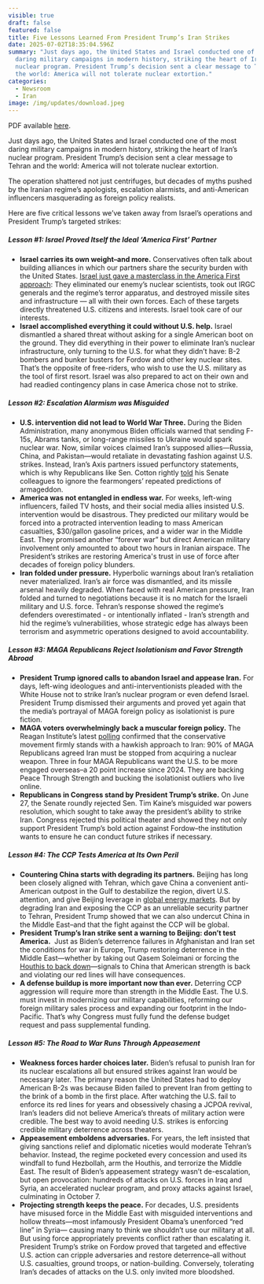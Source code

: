 ```yaml
---
visible: true
draft: false
featured: false
title: Five Lessons Learned From President Trump’s Iran Strikes
date: 2025-07-02T18:35:04.596Z
summary: "Just days ago, the United States and Israel conducted one of the most
  daring military campaigns in modern history, striking the heart of Iran’s
  nuclear program. President Trump’s decision sent a clear message to Tehran and
  the world: America will not tolerate nuclear extortion."
categories:
  - Newsroom
  - Iran
image: /img/updates/download.jpeg
---
```

PDF available [here](https://polaris-us.netlify.app/docs/five-lessons-learned-from-president-trump%E2%80%99s-iran-strikes.pdf).

Just days ago, the United States and Israel conducted one of the most daring military campaigns in modern history, striking the heart of Iran’s nuclear program. President Trump’s decision sent a clear message to Tehran and the world: America will not tolerate nuclear extortion.

The operation shattered not just centrifuges, but decades of myths pushed by the Iranian regime’s apologists, escalation alarmists, and anti-American influencers masquerading as foreign policy realists.

Here are five critical lessons we’ve taken away from Israel’s operations and President Trump’s targeted strikes: 

##### **Lesson #1: Israel Proved Itself the Ideal ‘America First’ Partner**

* **Israel carries its own weight–and more.** Conservatives often talk about building alliances in which our partners share the security burden with the United States. [Israel just gave a masterclass in the America First approach](https://freebeacon.com/culture/why-america-first-loves-israel/): They eliminated our enemy’s nuclear scientists, took out IRGC generals and the regime’s terror apparatus, and destroyed missile sites and infrastructure — all with their own forces. Each of these targets directly threatened U.S. citizens and interests. Israel took care of our interests. 
* **Israel accomplished everything it could without U.S. help.** Israel dismantled a shared threat without asking for a single American boot on the ground. They did everything in their power to eliminate Iran’s nuclear infrastructure, only turning to the U.S. for what they didn’t have: B-2 bombers and bunker busters for Fordow and other key nuclear sites. That’s the opposite of free-riders, who wish to use the U.S. military as the tool of first resort. Israel was also prepared to act on their own and had readied contingency plans in case America chose not to strike.

##### **Lesson #2: Escalation Alarmism was Misguided**

* **U.S. intervention did not lead to World War Three.** During the Biden Administration, many anonymous Biden officials warned that sending F-15s, Abrams tanks, or long-range missiles to Ukraine would spark nuclear war. Now, similar voices claimed Iran’s supposed allies—Russia, China, and Pakistan—would retaliate in devastating fashion against U.S. strikes. Instead, Iran’s Axis partners issued perfunctory statements, which is why Republicans like Sen. Cotton rightly [told](https://www.axios.com/2025/06/24/senate-republicans-iran-tucker-carlson) his Senate colleagues to ignore the fearmongers’ repeated predictions of armageddon.
* **America was not entangled in endless war.** For weeks, left-wing influencers, failed TV hosts, and their social media allies insisted U.S. intervention would be disastrous. They predicted our military would be forced into a protracted intervention leading to mass American casualties, $30/gallon gasoline prices, and a wider war in the Middle East. They promised another “forever war” but direct American military involvement only amounted to about two hours in Iranian airspace. The President’s strikes are restoring America's trust in use of force after decades of foreign policy blunders.
* **Iran folded under pressure.** Hyperbolic warnings about Iran’s retaliation never materialized. Iran’s air force was dismantled, and its missile arsenal heavily degraded. When faced with real American pressure, Iran folded and turned to negotiations because it is no match for the Israeli military and U.S. force. Tehran’s response showed the regime’s defenders overestimated - or intentionally inflated - Iran’s strength and hid the regime’s vulnerabilities, whose strategic edge has always been terrorism and asymmetric operations designed to avoid accountability.

##### **Lesson #3: MAGA Republicans Reject Isolationism and Favor Strength Abroad**

* **President Trump ignored calls to abandon Israel and appease Iran.** For days, left-wing ideologues and anti-interventionists pleaded with the White House not to strike Iran’s nuclear program or even defend Israel. President Trump dismissed their arguments and proved yet again that the media’s portrayal of MAGA foreign policy as isolationist is pure fiction.
* **MAGA voters overwhelmingly back a muscular foreign policy.** The Reagan Institute’s latest [polling](https://www.reaganfoundation.org/reagan-institute/centers/freedom-democracy/survey/2025-reagan-institute-summer-survey) confirmed that the conservative movement firmly stands with a hawkish approach to Iran: 90% of MAGA Republicans agreed Iran must be stopped from acquiring a nuclear weapon. Three in four MAGA Republicans want the U.S. to be more engaged overseas–a 20 point increase since 2024. They are backing Peace Through Strength and bucking the isolationist outliers who live online.
* **Republicans in Congress stand by President Trump’s strike.** On June 27, the Senate roundly rejected Sen. Tim Kaine’s misguided war powers resolution, which sought to take away the president’s ability to strike Iran. Congress rejected this political theater and showed they not only support President Trump’s bold action against Fordow–the institution wants to ensure he can conduct future strikes if necessary.

##### **Lesson #4: The CCP Tests America at Its Own Peril**

* **Countering China starts with degrading its partners.** Beijing has long been closely aligned with Tehran, which gave China a convenient anti-American outpost in the Gulf to destabilize the region, divert U.S. attention, and give Beijing leverage in [global energy markets](https://www.wsj.com/business/energy-oil/if-irans-oil-is-cut-off-china-will-pay-the-price-95b9c7e1?gaa_at=eafs&gaa_n=ASWzDAg7j4QPnrFI48CbKM2EbQ0_TP14zhIK0lPU5-AE13souOwBWHyzEFSPMwhjHjk%3D&gaa_ts=68643b08&gaa_sig=QJrQV2Ic-ElCQLVoIwON91-dD-ghmjiL7SpQvZXRE2s6Tx3ZJJ-vL0dpCCtCIqo7JfDC8QAP08nG7lxZ_-NCtg%3D%3D). But by degrading Iran and exposing the CCP as an unreliable security partner to Tehran, President Trump showed that we can also undercut China in the Middle East–and that the fight against the CCP will be global.
* **President Trump’s Iran strike sent a warning to Beijing: don’t test America.**  Just as Biden’s deterrence failures in Afghanistan and Iran set the conditions for war in Europe, Trump restoring deterrence in the Middle East—whether by taking out Qasem Soleimani or forcing the [Houthis to back down](https://polaris-us.org/updates/president-trump-is-making-the-houthis-weak-again/)—signals to China that American strength is back and violating our red lines will have consequences.
* **A defense buildup is more important now than ever.** Deterring CCP aggression will require more than strength in the Middle East. The U.S. must invest in modernizing our military capabilities, reforming our foreign military sales process and expanding our footprint in the Indo-Pacific. That’s why Congress must fully fund the defense budget request and pass supplemental funding.

##### **Lesson #5: The Road to War Runs Through Appeasement**

* **Weakness forces harder choices later.** Biden’s refusal to punish Iran for its nuclear escalations all but ensured strikes against Iran would be necessary later. The primary reason the United States had to deploy American B-2s was because Biden failed to prevent Iran from getting to the brink of a bomb in the first place. After watching the U.S. fail to enforce its red lines for years and obsessively chasing a JCPOA revival, Iran’s leaders did not believe America’s threats of military action were credible. The best way to avoid needing U.S. strikes is enforcing credible military deterrence across theaters.
* **Appeasement emboldens adversaries.** For years, the left insisted that giving sanctions relief and diplomatic niceties would moderate Tehran’s behavior. Instead, the regime pocketed every concession and used its windfall to fund Hezbollah, arm the Houthis, and terrorize the Middle East. The result of Biden’s appeasement strategy wasn’t de-escalation, but open provocation: hundreds of attacks on U.S. forces in Iraq and Syria, an accelerated nuclear program, and proxy attacks against Israel, culminating in October 7. 
* **Projecting strength keeps the peace.** For decades, U.S. presidents have misused force in the Middle East with misguided interventions and hollow threats—most infamously President Obama’s unenforced “red line” in Syria— causing many to think we shouldn’t use our military at all. But using force appropriately prevents conflict rather than escalating it. President Trump’s strike on Fordow proved that targeted and effective U.S. action can cripple adversaries and restore deterrence–all without U.S. casualties, ground troops, or nation-building. Conversely, tolerating Iran’s decades of attacks on the U.S. only invited more bloodshed.